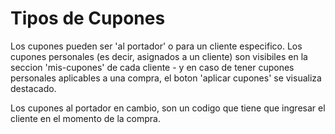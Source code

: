 # Tipos de Cupones

Los cupones pueden ser 'al portador' o para un cliente especifico. 
Los cupones personales (es decir, asignados a un cliente) son visibiles en la seccion 'mis-cupones' de cada cliente - y en caso de tener cupones personales aplicables a una compra, el boton 'aplicar cupones' se visualiza destacado.

Los cupones al portador en cambio, son un codigo que tiene que ingresar el cliente en el momento de la compra. 

